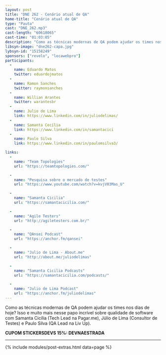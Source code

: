 ```yaml
---
layout: post
title: "DNE 262 - Cenário atual de QA"
home-title: "Cenário atual de QA"
type: "Pauta"
cast: "DNE_262.mp3"
cast-length: "60618065"
cast-time: "01:03:05"
description: "Como as técnicas modernas de QA podem ajudar os times nos dias de hoje? Isso e muito mais nesse papo incrível sobre qualidade de software com Samanta Cicília (Tech Lead na Pagar.me), Júlio de Lima (Consultor de Testes) e Paulo Silva (QA Lead na Liv Up)."
libsyn-image: "dne262-capa.jpg"
lybsyn-id: "15158249"
sponsors: ["revelo", "locawebpro"]
participants:
  -
    name: Eduardo Matos
    twitter: eduardojmatos
  -
    name: Ramon Sanches
    twitter: raymonsanches
  -
    name: Willian Arantes
    twitter: warantesbr
  -
    name: Julio de Lima
    link: https://www.linkedin.com/in/juliodelimas/
  -
    name: Samanta Cecília
    link: https://www.linkedin.com/in/samantacici
  -
    name: Paulo Silva
    link: https://www.linkedin.com/in/paulomsilva3/

links:
  -
    name: "Team Topologies"
    url: "https://teamtopologies.com/"

  -
    name: "Pesquisa sobre o mercado de testes"
    url: "https://www.youtube.com/watch?v=kvjV03Mas_U"

  -
    name: "Samanta Cicilia"
    url: "https://samantacicilia.com/"

  -
    name: "Agile Testers"
    url: "http://agiletesters.com.br/"

  -
    name: "QAnsei Podcast"
    url: "https://anchor.fm/qansei"

  -
    name: "Julio de Lima - About.me"
    url: "http://about.me/juliodelimas"

  -
    name: "Samanta Cicilia Podcasts"
    url: "https://samantacicilia.com/podcasts/"

  -
    name: "Julio de Lima Podcast"
    url: "https://anchor.fm/juliodelimas"
---
```


Como as técnicas modernas de QA podem ajudar os times nos dias de hoje? Isso e muito mais nesse papo incrível sobre qualidade de software com Samanta Cicília (Tech Lead na Pagar.me), Júlio de Lima (Consultor de Testes) e Paulo Silva (QA Lead na Liv Up).

<strong>CUPOM STICKERSDEVS 15%: DEVNAESTRADA</strong>

---

{% include modules/post-extras.html data=page %}
